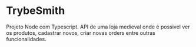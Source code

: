 # TrybeSmith

Projeto Node com Typescript. API de uma loja medieval onde é possivel ver os produtos, cadastrar novos, criar novas orders entre outras funcionalidades.
